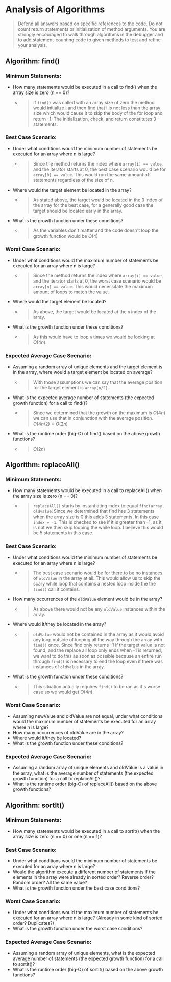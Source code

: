 # Analysis of Algorithms


> Defend all answers based on specific references to the code. Do not count return statements or initialization of method arguments. You are strongly encouraged to walk through algorithms in the debugger and to add statement-counting code to given methods to test and refine your analysis.

## Algorithm: find()

### Minimum Statements:

- How many statements would be executed in a call to find() when the array size is zero (n == 0)?
  - > If `find()` was called with an array size of zero the method would initialize i and then find that i is not less than the array size which would cause it to skip the body of the for loop and return -1. The initialization, check, and return constitutes 3 statements.

### Best Case Scenario:

- Under what conditions would the minimum number of statements be executed for an array where n is large?
  - > Since the method returns the index where `array[i] == value`, and the iterator starts at 0, the best case scenario would be for `array[0] == value`. This would run the same amount of statements regardless of the size of n.
- Where would the target element be located in the array?
  - > As stated above, the target would be located in the 0 index of the array for the best case, for a generally good case the target should be located early in the array.
- What is the growth function under these conditions?
  - > As the variables don't matter and the code doesn't loop the growth function would be $O(4)$

### Worst Case Scenario:

- Under what conditions would the maximum number of statements be executed for an array where n is large?
  - > Since the method returns the index where `array[i] == value`, and the iterator starts at 0, the worst case scenario would be `array[n] == value`. This would necessitate the maximum amount of loops to match the value.
- Where would the target element be located?
  - > As above, the target would be located at the `n` index of the array.
- What is the growth function under these conditions?
  - > As this would have to loop `n` times we would be looking at $O(4n)$.

### Expected Average Case Scenario:

- Assuming a random array of unique elements and the target element is in the array, where would a target element be located on average?
  - > With those assumptions we can say that the average position for the target element is `array[n/2]`.
- What is the expected average number of statements (the expected growth function) for a call to find()?
  - > Since we determined that the growth on the maximum is $O(4n)$ we can use that in conjunction with the average position. $O(4n/2) = O(2n)$
- What is the runtime order (big-O) of find() based on the above growth functions?
  - > $O(2n)$

## Algorithm: replaceAll()

### Minimum Statements:

- How many statements would be executed in a call to replaceAll() when the array size is zero (n == 0)?
  - > `replaceAll()` starts by instantiating index to equal `find(array, oldvalue)`Since we determined that find has 3 statements when the array size is 0 this adds 3 statements. In this case `index = -1`. This is checked to see if it is greater than -1, as it is not we then skip looping the while loop. I believe this would be 5 statements in this case.

### Best Case Scenario:

- Under what conditions would the minimum number of statements be executed for an array where n is large?
  - > The best case scenario would be for there to be no instances of `oldValue` in the array at all. This would allow us to skip the scary while loop that contains a nested loop inside the the `find()` call it contains.
- How many occurrences of the `oldValue` element would be in the array?
  - > As above there would not be any `oldValue` instances within the array.
- Where would it/they be located in the array?
  - > `oldValue` would not be contained in the array as it would avoid any loop outside of looping all the way through the array with `find()` once. Since find only returns -1 if the target value is not found, and the replace all loop only ends when -1 is returned, we want to do this as soon as possible because an entire run through `find()` is necessary to end the loop even if there was instances of `oldValue` in the array.
- What is the growth function under these conditions?
  - > This situation actually requires `find()` to be ran as it's worse case so we would get $O(4n)$.

### Worst Case Scenario:

- Assuming newValue and oldValue are not equal, under what conditions would the maximum number of statements be executed for an array where n is large?
- How many occurrences of oldValue are in the array?
- Where would it/they be located?
- What is the growth function under these conditions?

### Expected Average Case Scenario:

- Assuming a random array of unique elements and oldValue is a value in the array, what is the average number of statements (the expected growth function) for a call to replaceAll()?
- What is the runtime order (big-O) of replaceAll() based on the above growth functions?

## Algorithm: sortIt()

### Minimum Statements:

- How many statements would be executed in a call to sortIt() when the array size is zero (n == 0) or one (n == 1)?

### Best Case Scenario:

- Under what conditions would the minimum number of statements be executed for an array where n is large?
- Would the algorithm execute a different number of statements if the elements in the array were already in sorted order? Reverse order? Random order? All the same value?
- What is the growth function under the best case conditions?

### Worst Case Scenario:

- Under what conditions would the maximum number of statements be executed for an array where n is large? (Already in some kind of sorted order? Duplicates?)
- What is the growth function under the worst case conditions?

### Expected Average Case Scenario:

- Assuming a random array of unique elements, what is the expected average number of statements (the expected growth function) for a call to sortIt()?
- What is the runtime order (big-O) of sortIt() based on the above growth functions?
